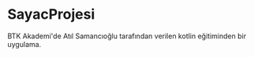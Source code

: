 # SayacProjesi

BTK Akademi'de Atıl Samancıoğlu tarafından verilen kotlin eğitiminden bir uygulama.
